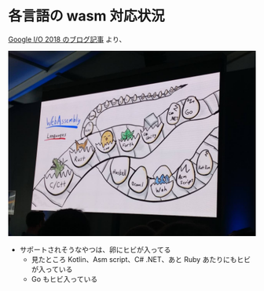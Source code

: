 # 各言語の wasm 対応状況

[Google I/O 2018 のブログ記事](https://edwardkenfox.com/blog/google-io-2018-day2/) より、

![wasm_support_status](./assets/images/wasm_support.jpg)

* サポートされそうなやつは、卵にヒビが入ってる
  * 見たところ Kotlin、Asm script、C# .NET、あと Ruby あたりにもヒビが入っている
  * Go もヒビ入っている
